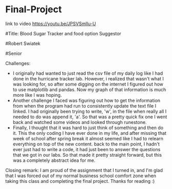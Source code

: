 # Final-Project

link to video
https://youtu.be/JPSVSmIlu-U 

#Title: Blood Sugar Tracker and food option Suggestor

#Robert Swiatek

#Senior

Challenges:
- I originally had wanted to just read the csv file of my daily log like I had done in the hurricane tracker lab. However, i realized that wasn't what I was looking for, so after some digging on the internet I figured out how to use matplotlib and pandas. Now my graph of that information is much more like I was hoping.
- Another challenge I faced was figuring out how to get the information from when the program had run to consistently update the text file I linked. I had originally been trying to write, 'w', in the file when really all I needed to do was append it, 'a'. So that was a pretty quick fix one I went back and watched some videos and looked through runestone.
- Finally, I thought that it was hard to just think of something and then do it. This the only coding I have ever done in my life, and after missing that week of school after spring break it almost seemed like I had to relearn everything on top of the new content. back to the main point, I hadn't ever just had to write a code, it had just been to answer the questions that we got in our labs. So that made it pretty straight forward, but this was a completely abstract idea for me. 

Closing remark:
I am proud of the assignment that I turned in, and I'm glad that I was forced out of my normal business school comfort zone when taking this class and completing the final project. Thanks for reading :)
